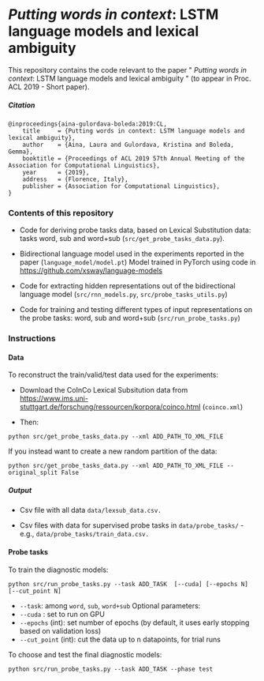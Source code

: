 # _Putting words in context_: LSTM language models and lexical ambiguity

This repository contains the code relevant to the paper " _Putting words in context_: LSTM language models and lexical ambiguity " (to appear in Proc. ACL 2019 - Short paper). 

##### Citation

```
@inproceedings{aina-gulordava-boleda:2019:CL,
    title     = {Putting words in context: LSTM language models and lexical ambiguity},
    author    = {Aina, Laura and Gulordava, Kristina and Boleda, Gemma},
    booktitle = {Proceedings of ACL 2019 57th Annual Meeting of the Association for Computational Linguistics},
    year      = {2019},
    address   = {Florence, Italy},
    publisher = {Association for Computational Linguistics},
}
```
### Contents of this repository
* Code for deriving probe tasks data, based on Lexical Substitution data: tasks word, sub and word+sub (`src/get_probe_tasks_data.py`). 

* Bidirectional language model used in the experiments reported in the paper (`language_model/model.pt`)
Model trained in PyTorch using code in https://github.com/xsway/language-models 

* Code for extracting hidden representations out of the bidirectional language model (`src/rnn_models.py`, `src/probe_tasks_utils.py`) 

* Code for training and testing different types of input representations on the probe tasks: word, sub and word+sub 
(`src/run_probe_tasks.py`)

### Instructions

#### Data

To reconstruct the train/valid/test data used for the experiments: 

* Download the CoInCo Lexical Subsitution data from https://www.ims.uni-stuttgart.de/forschung/ressourcen/korpora/coinco.html (`coinco.xml`)

* Then: 

```
python src/get_probe_tasks_data.py --xml ADD_PATH_TO_XML_FILE
```

If you instead want to create a new random partition of the data:
```
python src/get_probe_tasks_data.py --xml ADD_PATH_TO_XML_FILE --original_split False
```
##### Output

* Csv file with all data `data/lexsub_data.csv.`

* Csv files with data for supervised probe tasks in `data/probe_tasks/` - e.g., `data/probe_tasks/train_data.csv.`

 #### Probe tasks
 
To train the diagnostic models:

```
python src/run_probe_tasks.py --task ADD_TASK  [--cuda] [--epochs N] [--cut_point N] 

```
* `--task`: among `word`, `sub`, `word+sub`
Optional parameters:
* `--cuda` : set to run on GPU 
* `--epochs` (int): set number of epochs (by default, it uses early stopping based on validation loss)
* `--cut_point` (int): cut the data up to n datapoints, for trial runs

To choose and test the final diagnostic models:
```
python src/run_probe_tasks.py --task ADD_TASK --phase test 

```
